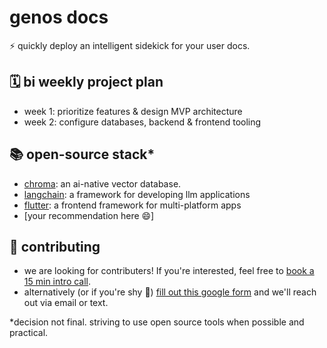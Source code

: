# genos docs

⚡️ quickly deploy an intelligent sidekick for your user docs.

## 🗓️ bi weekly project plan 
 - week 1: prioritize features & design MVP architecture
 - week 2: configure databases, backend & frontend tooling
 
## 📚 open-source stack*
- [chroma](https://docs.trychroma.com/): an ai-native vector database.
- [langchain](https://python.langchain.com/v0.2/docs/introduction/): a framework for developing llm applications
- [flutter](https://docs.flutter.dev/): a frontend framework for multi-platform apps
- [your recommendation here 😄]

## 📝 contributing

 - we are looking for contributers! If you're interested, feel free to [book a 15 min intro call](https://calendly.com/t-addaquay-northeastern/30min).
 - alternatively (or if you're shy 🙈) [fill out this google form](https://forms.gle/f2dsRhV76q1sqXVUA) and we'll reach out via email or text.



*decision not final. striving to use open source tools when possible and practical.
